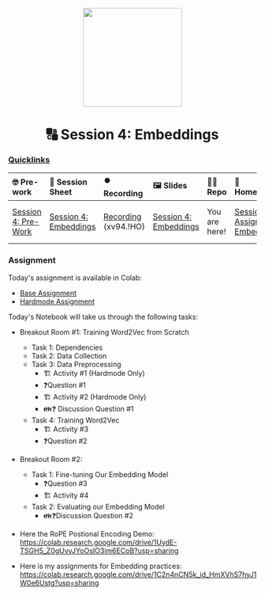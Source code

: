 <p align = "center" draggable=”false” ><img src="https://github.com/AI-Maker-Space/LLM-Dev-101/assets/37101144/d1343317-fa2f-41e1-8af1-1dbb18399719" 
     width="200px"
     height="auto"/>
</p>

<h1 align="center" id="heading">🔠 Session 4: Embeddings</h1>

### [Quicklinks](https://github.com/AI-Maker-Space/LLM-Engineering-Foundations-to-SLMs/tree/main/00_AIM_Quicklinks)

| 🤓 Pre-work | 📰 Session Sheet | ⏺️ Recording     | 🖼️ Slides        | 👨‍💻 Repo         | 📝 Homework      | 📁 Feedback       |
|:-----------------|:-----------------|:-----------------|:-----------------|:-----------------|:-----------------|:-----------------|
| [Session 4: Pre-Work](https://www.notion.so/Session-4-Embeddings-143cd547af3d806f9b38fdaefba8e68d?pvs=4#a10ad6fa7a0a4342b51ea53fd486279f) | [Session 4: Embeddings](https://www.notion.so/Session-4-Embeddings-143cd547af3d806f9b38fdaefba8e68d#59fa9ae8a94141e3a66db9a5f90d5e40) | [Recording](https://us02web.zoom.us/rec/component-page?action=viewdetailpage&sharelevel=meeting&useWhichPasswd=meeting&clusterId=us02&componentName=need-password&meetingId=qQcQrZ1gHOmAvH5ZTLZsHpHb_3-ALuGQDcN9x8_wBpM7Lg-cccDNhQjWojtF0c8i.g-cVP6cDb9jwzw1O&originRequestUrl=https%3A%2F%2Fus02web.zoom.us%2Frec%2Fshare%2FcFies5mcI27ZsFHfHe5G6d5VMwM1qn2eB_vusY8gqDi6xGiilZKdhWZfefHYsVKU.gRLXvD9KdyhmjFA4) (xv94.!HO) | [Session 4: Embeddings](https://www.canva.com/design/DAGXnKDginc/-g-2FCMJKDr2yhmUuuvVqg/view?utm_content=DAGXnKDginc&utm_campaign=designshare&utm_medium=link&utm_source=editor)  |  You are here!| [Session 4 Assignment: Embeddings](https://forms.gle/WasbnoXXFEt8tUCb9) | [Feedback: LLME3 Cohort, Session 4](https://forms.gle/fmDsEj6J423y4BgSA)  |

### Assignment

Today's assignment is available in Colab:

- [Base Assignment](https://colab.research.google.com/drive/1i79_h9hr4f4hEsoRHLU96mOU33l4OKIx?usp=sharing)
- [Hardmode Assignment](https://colab.research.google.com/drive/1copu7fM7C2KH6rX_05nFUhIzGGUsbC1a?usp=sharing)

Today's Notebook will take us through the following tasks: 

- Breakout Room #1: Training Word2Vec from Scratch
  - Task 1: Dependencies
  - Task 2: Data Collection
  - Task 3: Data Preprocessing
    - 🏗️ Activity #1 (Hardmode Only)
    - ❓Question #1
    - 🏗️ Activity #2 (Hardmode Only)
    - 👪❓ Discussion Question #1
  - Task 4: Training Word2Vec
    - 🏗️ Activity #3
    - ❓Question #2
- Breakout Room #2:
  - Task 1: Fine-tuning Our Embedding Model
    - ❓Question #3
    - 🏗️ Activity #4 
  - Task 2: Evaluating our Embedding Model
    - 👪❓Discussion Question #2

- Here the RoPE Postional Encoding Demo: https://colab.research.google.com/drive/1UydE-TSGH5_Z0gUvyJYoOsIO3im6ECoB?usp=sharing
- Here is my assignments for Embedding practices: https://colab.research.google.com/drive/1C2n4nCN5k_id_HmXVhS7hyJ1W0e6Ustg?usp=sharing
